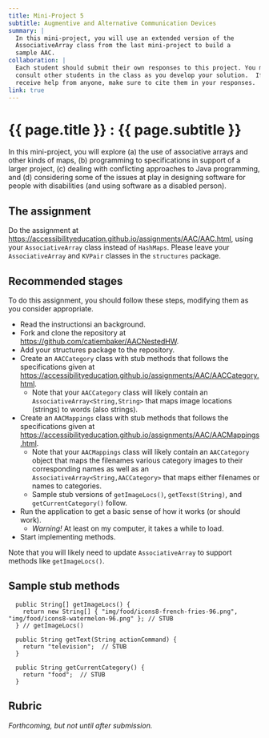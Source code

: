 ```yaml
---
title: Mini-Project 5
subtitle: Augmentive and Alternative Communication Devices
summary: |
  In this mini-project, you will use an extended version of the
  AssociativeArray class from the last mini-project to build a
  sample AAC.
collaboration: |
  Each student should submit their own responses to this project. You may
  consult other students in the class as you develop your solution.  If you
  receive help from anyone, make sure to cite them in your responses. 
link: true
---
```

# {{ page.title }} : {{ page.subtitle }}

In this mini-project, you will explore (a) the use of associative arrays and other kinds of maps, (b) programming to specifications in support of a larger project, (c) dealing with conflicting approaches to Java programming, and (d) considering some of the issues at play in designing software for people with disabilities (and using software as a disabled person).

## The assignment

Do the assignment at <https://accessibilityeducation.github.io/assignments/AAC/AAC.html>, using your `AssociativeArray` class instead of `HashMaps`.  Please leave your `AssociativeArray` and `KVPair` classes in the `structures` package.

## Recommended stages

To do this assignment, you should follow these steps, modifying them as you consider appropriate.

* Read the instructionsi an background.
* Fork and clone the repository at <https://github.com/catiembaker/AACNestedHW>.
* Add your structures package to the repository.
* Create an `AACCategory` class with stub methods that follows the specifications given at <https://accessibilityeducation.github.io/assignments/AAC/AACCategory.html>.
   * Note that your `AACCategory` class will likely contain an `AssociativeArray<String,String>` that maps image locations (strings) to words (also strings).
* Create an `AACMappings` class with stub methods that follows the specifications given at <https://accessibilityeducation.github.io/assignments/AAC/AACMappings.html>.
   * Note that your `AACMappings` class will likely contain an `AACCategory` object that maps the filenames various category images to their corresponding names as well as an `AssociativeArray<String,AACCategory>` that maps either filenames or names to categories.
   * Sample stub versions of `getImageLocs()`, `getTexst(String)`, and `getCurrentCategory()` follow.
* Run the application to get a basic sense of how it works (or should work).
   * _Warning!_ At least on my computer, it takes a while to load.
* Start implementing methods.

Note that you will likely need to update `AssociativeArray` to support methods like `getImageLocs()`.

## Sample stub methods

```
  public String[] getImageLocs() {
    return new String[] { "img/food/icons8-french-fries-96.png", "img/food/icons8-watermelon-96.png" }; // STUB
  } // getImageLocs()

  public String getText(String actionCommand) {
    return "television";  // STUB
  }

  public String getCurrentCategory() {
    return "food";  // STUB
  }
```

## Rubric

_Forthcoming, but not until after submission._
